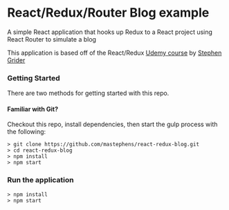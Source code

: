 # React/Redux/Router Blog example

A simple React application that hooks up Redux to a React project using React Router to simulate a blog

This application is based off of the React/Redux [Udemy course](https://www.udemy.com/react-redux/) by [Stephen Grider](https://github.com/StephenGrider)

### Getting Started

There are two methods for getting started with this repo.

#### Familiar with Git?
Checkout this repo, install dependencies, then start the gulp process with the following:

```
> git clone https://github.com/mastephens/react-redux-blog.git
> cd react-redux-blog
> npm install
> npm start
```

### Run the application
```
> npm install
> npm start
```
